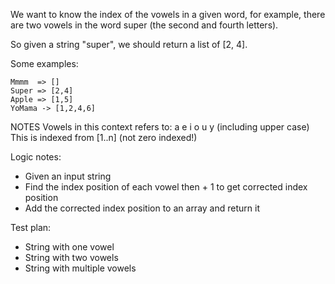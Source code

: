 We want to know the index of the vowels in a given word, for example, there are two vowels in the word super (the second and fourth letters).

So given a string "super", we should return a list of [2, 4].

Some examples:
```
Mmmm  => []
Super => [2,4]
Apple => [1,5]
YoMama -> [1,2,4,6]
```

NOTES
Vowels in this context refers to: a e i o u y (including upper case)
This is indexed from [1..n] (not zero indexed!)

Logic notes:
- Given an input string
- Find the index position of each vowel then + 1 to get corrected index position
- Add the corrected index position to an array and return it

Test plan:
- String with one vowel
- String with two vowels
- String with multiple vowels
